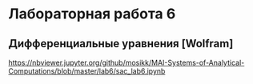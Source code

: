 # Лабораторная работа 6  
## Дифференциальные уравнения [Wolfram]  

https://nbviewer.jupyter.org/github/mosikk/MAI-Systems-of-Analytical-Computations/blob/master/lab6/sac_lab6.ipynb
